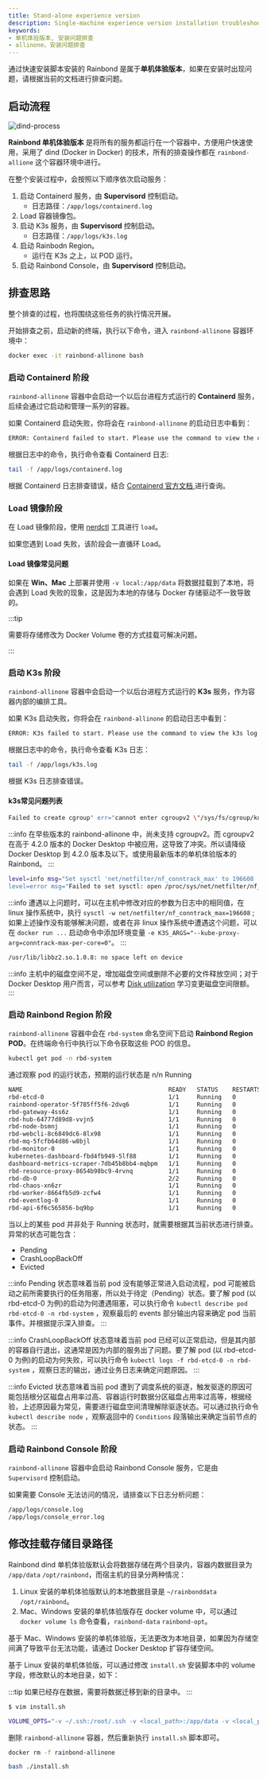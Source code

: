 ```yaml
---
title: Stand-alone experience version
description: Single-machine experience version installation troubleshooting
keywords: 
- 单机体验版本, 安装问题排查
- allinone，安装问题排查
---
```


通过快速安装脚本安装的 Rainbond 是属于**单机体验版本**，如果在安装时出现问题，请根据当前的文档进行排查问题。

## 启动流程

![dind-process](https://static.goodrain.com/docs/5.12/troubleshooting/installation/dind-process.png)

**Rainbond 单机体验版本** 是将所有的服务都运行在一个容器中，方便用户快速使用，采用了 dind (Docker in Docker) 的技术，所有的排查操作都在 `rainbond-allione` 这个容器环境中进行。

在整个安装过程中，会按照以下顺序依次启动服务：

1. 启动 Containerd 服务，由 **Supervisord** 控制启动。
   * 日志路径：`/app/logs/containerd.log`
2. Load 容器镜像包。
3. 启动 K3s 服务，由 **Supervisord** 控制启动。
   * 日志路径：`/app/logs/k3s.log`
4. 启动 Rainbodn Region。
   * 运行在 K3s 之上，以 POD 运行。
5. 启动 Rainbond Console，由 **Supervisord** 控制启动。

## 排查思路

整个排查的过程，也将围绕这些任务的执行情况开展。

开始排查之前，启动新的终端，执行以下命令，进入 `rainbond-allinone` 容器环境中：

```bash
docker exec -it rainbond-allinone bash
```

### 启动 Containerd 阶段

`rainbond-allinone` 容器中会启动一个以后台进程方式运行的 **Containerd** 服务，后续会通过它启动和管理一系列的容器。

如果 Containerd 启动失败，你将会在 `rainbond-allinone` 的启动日志中看到：

```bash
ERROR: Containerd failed to start. Please use the command to view the containerd log 'docker exec rainbond-allinone /bin/cat /app/logs/containerd.log'
```

根据日志中的命令，执行命令查看 Containerd 日志:

```bash
tail -f /app/logs/containerd.log
```

根据 Containerd 日志排查错误，结合 [Containerd 官方文档 ](https://containerd.io/)进行查询。

### Load 镜像阶段

在 Load 镜像阶段，使用 [nerdctl](https://github.com/containerd/nerdctl) 工具进行 `load`。

如果您遇到 Load 失败，该阶段会一直循环 Load。

#### Load 镜像常见问题

如果在 **Win、Mac** 上部署并使用 `-v local:/app/data` 将数据挂载到了本地，将会遇到 Load 失败的现象，这是因为本地的存储与 Docker 存储驱动不一致导致的。

:::tip

需要将存储修改为 Docker Volume 卷的方式挂载可解决问题。

:::

### 启动 K3s 阶段

`rainbond-allinone` 容器中会启动一个以后台进程方式运行的 **K3s** 服务，作为容器内部的编排工具。

如果 K3s 启动失败，你将会在 `rainbond-allinone` 的启动日志中看到：

```bash
ERROR: K3s failed to start. Please use the command to view the k3s log 'docker exec rainbond-allinone /bin/cat /app/logs/k3s.log
```

根据日志中的命令，执行命令查看 K3s 日志：

```bash
tail -f /app/logs/k3s.log
```

根据 K3s 日志排查错误。

#### k3s常见问题列表

```bash
Failed to create cgroup" err="cannot enter cgroupv2 \"/sys/fs/cgroup/kubepods\" with domain controllers -- it is in an invalid state
```

:::info
在早些版本的 rainbond-allinone 中，尚未支持 cgroupv2。而 cgroupv2 在高于 4.2.0 版本的 Docker Desktop 中被应用，这导致了冲突。所以请降级 Docker Desktop 到 4.2.0 版本及以下。或使用最新版本的单机体验版本的 Rainbond。
:::

```bash
level=info msg="Set sysctl 'net/netfilter/nf_conntrack_max' to 196608
level=error msg="Failed to set sysctl: open /proc/sys/net/netfilter/nf_conntrack_max: permission denied
```

:::info
遭遇以上问题时，可以在主机中修改对应的参数为日志中的相同值，在 linux 操作系统中，执行 `sysctl -w net/netfilter/nf_conntrack_max=196608` ;
如果上述操作没有能够解决问题，或者在非 linux 操作系统中遭遇这个问题，可以在 `docker run ...` 启动命令中添加环境变量 `-e K3S_ARGS="--kube-proxy-arg=conntrack-max-per-core=0"`。
:::

```bash
/usr/lib/libbz2.so.1.0.8: no space left on device
```

:::info
主机中的磁盘空间不足，增加磁盘空间或删除不必要的文件释放空间；对于 Docker Desktop 用户而言，可以参考 [Disk utilization](https://docs.docker.com/desktop/mac/space/) 学习变更磁盘空间限额。
:::

### 启动 Rainbond Region 阶段

`rainbond-allinone` 容器中会在 `rbd-system` 命名空间下启动 **Rainbond Region POD**。在终端命令行中执行以下命令获取这些 POD 的信息。

```bash
kubectl get pod -n rbd-system
```

通过观察 pod 的运行状态，预期的运行状态是 n/n Running

```bash
NAME                                         READY   STATUS    RESTARTS   AGE
rbd-etcd-0                                   1/1     Running   0          2d22h
rainbond-operator-5f785ff5f6-2dvq6           1/1     Running   0          2d22h
rbd-gateway-4ss6z                            1/1     Running   0          2d22h
rbd-hub-64777d89d8-vvjn5                     1/1     Running   0          2d22h
rbd-node-bsmnj                               1/1     Running   0          2d22h
rbd-webcli-8c6849dc6-8lx98                   1/1     Running   0          2d22h
rbd-mq-5fcfb64d86-w8bjl                      1/1     Running   0          2d22h
rbd-monitor-0                                1/1     Running   0          2d22h
kubernetes-dashboard-fbd4fb949-5lf88         1/1     Running   0          2d22h
dashboard-metrics-scraper-7db45b8bb4-mqbpm   1/1     Running   0          2d22h
rbd-resource-proxy-8654b98bc9-4rvnq          1/1     Running   0          2d22h
rbd-db-0                                     2/2     Running   0          2d22h
rbd-chaos-xn6zr                              1/1     Running   0          2d22h
rbd-worker-8664fb5d9-zcfw4                   1/1     Running   0          2d22h
rbd-eventlog-0                               1/1     Running   0          2d22h
rbd-api-6f6c565856-bq9bp                     1/1     Running   0          2d22h
```

当以上的某些 pod 并非处于 Running 状态时，就需要根据其当前状态进行排查。异常的状态可能包含：

* Pending 
* CrashLoopBackOff 
* Evicted

:::info
Pending 状态意味着当前 pod 没有能够正常进入启动流程，pod 可能被启动之前所需要执行的任务阻塞，所以处于待定（Pending）状态。要了解 pod (以 rbd-etcd-0 为例)的启动为何遭遇阻塞，可以执行命令 `kubectl describe pod rbd-etcd-0 -n rbd-system` ，观察最后的 events 部分输出内容来确定 pod 当前事件。并根据提示深入排查。
:::

:::info
CrashLoopBackOff 状态意味着当前 pod 已经可以正常启动，但是其内部的容器自行退出，这通常是因为内部的服务出了问题。要了解 pod (以 rbd-etcd-0 为例)的启动为何失败，可以执行命令 `kubectl logs -f rbd-etcd-0 -n rbd-system` ，观察日志的输出，通过业务日志来确定问题原因。
:::

:::info
Evicted 状态意味着当前 pod 遭到了调度系统的驱逐，触发驱逐的原因可能包括根分区磁盘占用率过高、容器运行时数据分区磁盘占用率过高等，根据经验，上述原因最为常见，需要进行磁盘空间清理解除驱逐状态。可以通过执行命令 `kubectl describe node` ，观察返回中的 `Conditions` 段落输出来确定当前节点的状态。
:::

### 启动 Rainbond Console 阶段

`rainbond-allinone` 容器中会启动 Rainbond Console 服务，它是由 `Supervisord` 控制启动。

如果需要 Console 无法访问的情况，请排查以下日志分析问题：

```bash
/app/logs/console.log
/app/logs/console_error.log
```

## 修改挂载存储目录路径

Rainbond dind 单机体验版默认会将数据存储在两个目录内，容器内数据目录为 `/app/data` `/opt/rainbond`，而宿主机的目录分两种情况：

1. Linux 安装的单机体验版默认的本地数据目录是 `~/rainbonddata` `/opt/rainbond`。
2. Mac、Windows 安装的单机体验版存在 docker volume 中，可以通过 `docker volume ls` 命令查看，`rainbond-data` `rainbond-opt`。

基于 Mac、Windows 安装的单机体验版，无法更改为本地目录，如果因为存储空间满了导致平台无法功能，请通过 Docker Desktop 扩容存储空间。

基于 Linux 安装的单机体验版，可以通过修改 `install.sh` 安装脚本中的 volume 字段，修改默认的本地目录，如下：

:::tip
如果已经存在数据，需要将数据迁移到新的目录中。
:::

```bash
$ vim install.sh

VOLUME_OPTS="-v ~/.ssh:/root/.ssh -v <local_path>:/app/data -v <local_path>:/opt/rainbond"
```

删除 `rainbond-allinone` 容器，然后重新执行 `install.sh` 脚本即可。

```bash
docker rm -f rainbond-allinone

bash ./install.sh
```

